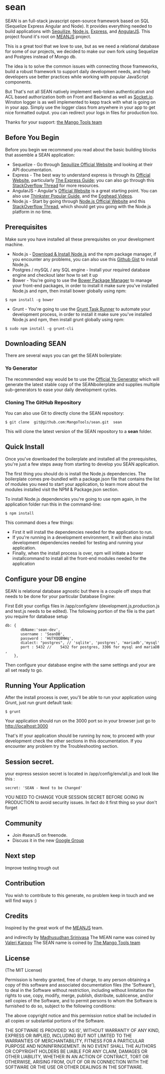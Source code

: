 sean
====


SEAN is an full-stack javascript open-source framework based on SQL (Sequelize Express Angular and Node).
It provides everything needed  to build applications with [Sequilize](http://www.sequelize.org/), [Node.js](http://www.nodejs.org/), [Express](http://expressjs.com/), and [AngularJS](http://angularjs.org/).
This project  found it's root on [MEANJS](http://meanjs.org) project.

This is a great tool that we love to use, but as we need a relational database for some of our projects, we decided to make our own fork using Sequelize and Postgres instead of Mongo db.

 The idea is to solve the common issues with connecting those frameworks, build a robust framework to support daily development needs, and help developers use better practices while working with popular JavaScript components.
 
But That's not all SEAN natively implement web-token authentication and ACL based authorization both on Front and Backend as well as [Socket.io](http://socket.io/). Winston logger is as well implemented to kepp track with what is going on in your app.
Simply use the logger class from anywhere in your app to get nice formatted output. you can redirect your logs in files for production too.

Thanks for your support:
[the Mango Tools team](http://mango.tools)

## Before You Begin
Before you begin we recommend you read about the basic building blocks that assemble a SEAN application:
* Sequelize - Go through [Sequilize Official Website](http://sequelize.org/) and looking at their API documentation.
* Express - The best way to understand express is through its [Official Website](http://expressjs.com/), particularly [The Express Guide](http://expressjs.com/guide.html); you can also go through this [StackOverflow Thread](http://stackoverflow.com/questions/8144214/learning-express-for-node-js) for more resources.
* AngularJS - Angular's [Official Website](http://angularjs.org/) is a great starting point. You can also use [Thinkster Popular Guide](http://www.thinkster.io/), and the [Egghead Videos](https://egghead.io/).
* Node.js - Start by going through [Node.js Official Website](http://nodejs.org/) and this [StackOverflow Thread](http://stackoverflow.com/questions/2353818/how-do-i-get-started-with-node-js), which should get you going with the Node.js platform in no time.


## Prerequisites
Make sure you have installed all these prerequisites on your development machine.
* Node.js - [Download & Install Node.js](http://www.nodejs.org/download/) and the npm package manager, if you encounter any problems, you can also use this [Github Gist](https://gist.github.com/isaacs/579814) to install Node.js.
* Postgres / mySQL / any SQL engine - Install your required database engine and checkout later how to set it up
* Bower - You're going to use the [Bower Package Manager](http://bower.io/) to manage your front-end packages, in order to install it make sure you've installed Node.js and npm, then install bower globally using npm:

```
$ npm install -g bower
```

* Grunt - You're going to use the [Grunt Task Runner](http://gruntjs.com/) to automate your development process, in order to install it make sure you've installed Node.js and npm, then install grunt globally using npm:

```
$ sudo npm install -g grunt-cli
```

## Downloading SEAN
There are several ways you can get the SEAN boilerplate:

### Yo Generator
The recommended way would be to use the [Official Yo Generator](https://github.com/MangoTools/generator-sean) which will generate the latest stable copy of the SEANboilerplate and supplies multiple sub-generators to ease your daily development cycles.

### Cloning The GitHub Repository
You can also use Git to directly clone the SEAN repository:
```
$ git clone  git@github.com:MangoTools/sean.git  sean
```
This will clone the latest version of the SEAN repository to a **sean** folder.


## Quick Install
Once you've downloaded the boilerplate and installed all the prerequisites, you're just a few steps away from starting to develop you SEAN application.

The first thing you should do is install the Node.js dependencies. The boilerplate comes pre-bundled with a package.json file that contains the list of modules you need to start your application, to learn more about the modules installed visit the NPM & Package.json section.

To install Node.js dependencies you're going to use npm again, in the application folder run this in the command-line:

```
$ npm install
```

This command does a few things:
* First it will install the dependencies needed for the application to run.
* If you're running in a development environment, it will then also install development dependencies needed for testing and running your application.
* Finally, when the install process is over, npm will initiate a bower installcommand to install all the front-end modules needed for the application


## Configure your DB engine

SEAN is relational database  agnostic but there is a couple off steps that needs to be done for your particular Database Engine:

First Edit your configs files in /app/config/env  (development.js,production.js and test.js needs to be edited).
The following portion of the file is the part you require for database setup

```
db: {
       dbName:'sean-dev',
       username : 'SeanDB',
       password : 'HU7XQQBNWq',
       dialect: "postgres", // 'sqlite', 'postgres', 'mariadb','mysql'
       port : 5432 //    5432 for postgres, 3306 for mysql and mariaDB ,
    },
```

Then configure your database engine with the same settings and your are all set ready to go.

## Running Your Application
After the install process is over, you'll be able to run your application using Grunt, just run grunt default task:

```
$ grunt
```

Your application should run on the 3000 port so in your browser just go to [http://localhost:3000](http://localhost:3000)

That's it! your application should be running by now, to proceed with your development check the other sections in this documentation.
If you encounter any problem try the Troubleshooting section.

## Session secret.

your express session secret is located in /app/config/env/all.js and look like this : 
```
secret: 'SEAN - Need to be Changed'
```
YOU NEED TO CHANGE YOUR SESSION SECRET BEFORE GOING IN PRODUCTION to avoid security issues. In fact do it first thing so your don't forget


## Community

* Join #seanJS on freenode.
* Discuss it in the new [Google Group](https://groups.google.com/d/forum/sean)

## Next step

Improve testing trough out

## Contribution

You wish to contribute to this generate, no problem keep in touch and we will find ways :)

## Credits
Inspired by the great work of the [MEANJS](http://meanjs.org) team.

and indirectly by [Madhusudhan Srinivasa](https://github.com/madhums/)
The MEAN name was coined by [Valeri Karpov](http://blog.mongodb.org/post/49262866911/the-mean-stack-mongodb-expressjs-angularjs-and)
The SEAN name is coined by [The Mango Tools team](http://mango.tools/sean)
## License
(The MIT License)

Permission is hereby granted, free of charge, to any person obtaining
a copy of this software and associated documentation files (the
'Software'), to deal in the Software without restriction, including
without limitation the rights to use, copy, modify, merge, publish,
distribute, sublicense, and/or sell copies of the Software, and to
permit persons to whom the Software is furnished to do so, subject to
the following conditions:

The above copyright notice and this permission notice shall be
included in all copies or substantial portions of the Software.

THE SOFTWARE IS PROVIDED 'AS IS', WITHOUT WARRANTY OF ANY KIND,
EXPRESS OR IMPLIED, INCLUDING BUT NOT LIMITED TO THE WARRANTIES OF
MERCHANTABILITY, FITNESS FOR A PARTICULAR PURPOSE AND NONINFRINGEMENT.
IN NO EVENT SHALL THE AUTHORS OR COPYRIGHT HOLDERS BE LIABLE FOR ANY
CLAIM, DAMAGES OR OTHER LIABILITY, WHETHER IN AN ACTION OF CONTRACT,
TORT OR OTHERWISE, ARISING FROM, OUT OF OR IN CONNECTION WITH THE
SOFTWARE OR THE USE OR OTHER DEALINGS IN THE SOFTWARE.
